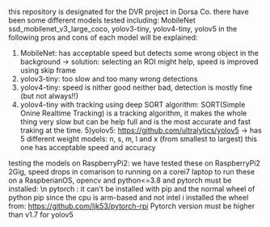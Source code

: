 this repository is designated for the DVR project in Dorsa Co.
there have been some different models tested including: MobileNet ssd_mobilenet_v3_large_coco, yolov3-tiny, yolov4-tiny, yolov5
in the following pros and cons of each model will be explained:
1) MobileNet: has acceptable speed but detects some wrong object in the background -> solution: selecting an ROI might help, speed is improved using skip frame
2) yolov3-tiny: too slow and too many wrong detections
3) yolov4-tiny: speed is nither good neither bad, detection is mostly fine (but not always!!)
4) yolov4-tiny with tracking using deep SORT algorithm: SORT(Simple Onine Realtime Tracking) is a tracking algorithm, it makes the whole thing very slow but can be help full and is the most accurate and fast traking at the time.
5)yolov5: https://github.com/ultralytics/yolov5 -> has 5 different weight models: n, s, m, l and x (from smallest to largest) 
this one has acceptable speed and accuracy

testing the models on RaspberryPi2:
we have tested these on RaspberryPi2 2Gig, speed drops in comarison to running on a corei7 laptop
to run these on a RaspberianOS, opencv and python<=3.8 and pytorch must be installed:
\n pytorch : it can't be installed with pip and the normal wheel of python pip since the cpu is arm-based and not intel
i installed the wheel from: https://github.com/ljk53/pytorch-rpi
Pytorch version must be higher than v1.7 for yolov5
